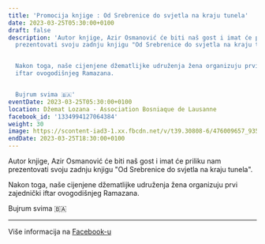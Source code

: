 ```yaml
---
title: 'Promocija knjige : Od Srebrenice do svjetla na kraju tunela'
date: 2023-03-25T05:30:00+0100
draft: false
description: 'Autor knjige, Azir Osmanović će biti naš gost i imat će priliku nam
  prezentovati svoju zadnju knjigu "Od Srebrenice do svjetla na kraju tunela".


  Nakon toga, naše cijenjene džematlijke udruženja žena organizuju prvi zajednički
  iftar ovogodišnjeg Ramazana.


  Bujrum svima 🇧🇦'
eventDate: 2023-03-25T05:30:00+0100
location: Džemat Lozana - Association Bosniaque de Lausanne
facebook_id: '1334994127064384'
weight: 30
image: https://scontent-iad3-1.xx.fbcdn.net/v/t39.30808-6/476009657_935496042044329_8178626072168630847_n.jpg?_nc_cat=101&ccb=1-7&_nc_sid=9e60e4&_nc_ohc=vSUWZnXFBdAQ7kNvwF0CIC7&_nc_oc=AdmrojKJE0H9mPrI3Jh9yU5805NX6jacQWwF-8Qb5zeHp0C3F55vZhpwkrmSVjJYD78&_nc_zt=23&_nc_ht=scontent-iad3-1.xx&edm=ABTKTjYEAAAA&_nc_gid=RHgfFKoxk3z9eP46Yblf8w&oh=00_Afe_XQ48C7HavIr_d3CtOwH7yckM7iou9oA3ud3nLlklGA&oe=68E50A9C
endDate: 2023-03-25T18:30:00+0100
---
```


Autor knjige, Azir Osmanović će biti naš gost i imat će priliku nam prezentovati svoju zadnju knjigu "Od Srebrenice do svjetla na kraju tunela".

Nakon toga, naše cijenjene džematlijke udruženja žena organizuju prvi zajednički iftar ovogodišnjeg Ramazana.

Bujrum svima 🇧🇦

---

Više informacija na [Facebook-u](https://facebook.com/events/1334994127064384)